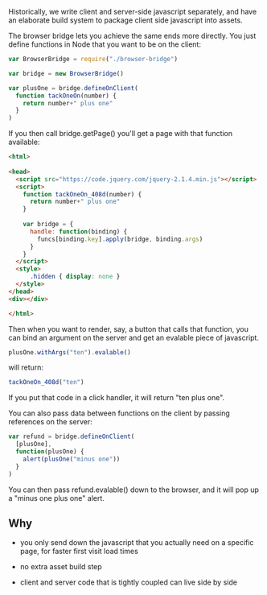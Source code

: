 Historically, we write client and server-side javascript separately, and have an elaborate build system to package client side javascript into assets.

The browser bridge lets you achieve the same ends more directly. You just define functions in Node that you want to be on the client:

```javascript
var BrowserBridge = require("./browser-bridge")

var bridge = new BrowserBridge()

var plusOne = bridge.defineOnClient(
  function tackOneOn(number) {
    return number+" plus one"
  }
)
```

If you then call bridge.getPage() you'll get a page with that function available:

```html
<html>
    
<head>
  <script src="https://code.jquery.com/jquery-2.1.4.min.js"></script>
  <script>
    function tackOneOn_408d(number) {
      return number+" plus one"
    }
      
    var bridge = {
      handle: function(binding) {
        funcs[binding.key].apply(bridge, binding.args)
      }
    }
  </script>
  <style>
      .hidden { display: none }
  </style>
</head>
<div></div>

</html>
```

Then when you want to render, say, a button that calls that function, you can bind an argument on the server and get an evalable piece of javascript.

```javascript
plusOne.withArgs("ten").evalable()
```

will return:

```javascript
tackOneOn_408d("ten")
```

If you put that code in a click handler, it will return "ten plus one".

You can also pass data between functions on the client by passing references on the server:

```javascript
var refund = bridge.defineOnClient(
  [plusOne],
  function(plusOne) {
    alert(plusOne("minus one"))
  }
)
```

You can then pass refund.evalable() down to the browser, and it will pop up a "minus one plus one" alert.

## Why

* you only send down the javascript that you actually need on a specific page, for faster first visit load times

* no extra asset build step

* client and server code that is tightly coupled can live side by side
